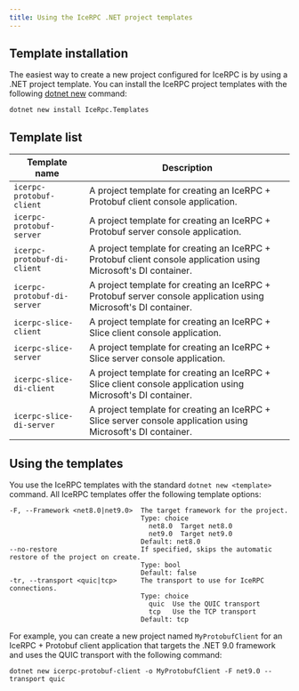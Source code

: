 ```yaml
---
title: Using the IceRPC .NET project templates
---
```


## Template installation

The easiest way to create a new project configured for IceRPC is by using a .NET project template. You can install the
IceRPC project templates with the following [dotnet new] command:

```shell {% showTitle=false %}
dotnet new install IceRpc.Templates
```

## Template list

| Template name               | Description                                                                                                     |
|-----------------------------|-----------------------------------------------------------------------------------------------------------------|
| `icerpc-protobuf-client`    | A project template for creating an IceRPC + Protobuf client console application.                                |
| `icerpc-protobuf-server`    | A project template for creating an IceRPC + Protobuf server console application.                                |
| `icerpc-protobuf-di-client` | A project template for creating an IceRPC + Protobuf client console application using Microsoft's DI container. |
| `icerpc-protobuf-di-server` | A project template for creating an IceRPC + Protobuf server console application using Microsoft's DI container. |
| `icerpc-slice-client`       | A project template for creating an IceRPC + Slice client console application.                                   |
| `icerpc-slice-server`       | A project template for creating an IceRPC + Slice server console application.                                   |
| `icerpc-slice-di-client`    | A project template for creating an IceRPC + Slice client console application using Microsoft's DI container.    |
| `icerpc-slice-di-server`    | A project template for creating an IceRPC + Slice server console application using Microsoft's DI container.    |

## Using the templates

You use the IceRPC templates with the standard `dotnet new <template>` command. All IceRPC templates offer the
following template options:

```
-F, --Framework <net8.0|net9.0>  The target framework for the project.
                                 Type: choice
                                   net8.0  Target net8.0
                                   net9.0  Target net9.0
                                 Default: net8.0
--no-restore                     If specified, skips the automatic restore of the project on create.
                                 Type: bool
                                 Default: false
-tr, --transport <quic|tcp>      The transport to use for IceRPC connections.
                                 Type: choice
                                   quic  Use the QUIC transport
                                   tcp   Use the TCP transport
                                 Default: tcp
```

For example, you can create a new project named `MyProtobufClient` for an IceRPC + Protobuf client application that
targets the .NET 9.0 framework and uses the QUIC transport with the following command:

```shell {% showTitle=false %}
dotnet new icerpc-protobuf-client -o MyProtobufClient -F net9.0 --transport quic
```

[dotnet new]: https://learn.microsoft.com/en-us/dotnet/core/tools/dotnet-new
